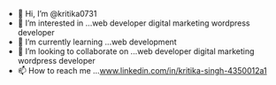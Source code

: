 - 👋 Hi, I’m @kritika0731
- 👀 I’m interested in ...web developer digital marketing wordpress developer
- 🌱 I’m currently learning ...web development
- 💞️ I’m looking to collaborate on ...web developer digital marketing wordpress developer
- 📫 How to reach me ...www.linkedin.com/in/kritika-singh-4350012a1

<!---
kritika0731/kritika0731 is a ✨ special ✨ repository because its `README.md` (this file) appears on your GitHub profile.
You can click the Preview link to take a look at your changes.
--->
